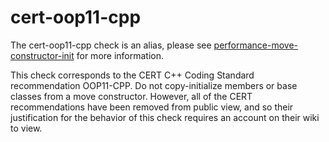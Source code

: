 # cert-oop11-cpp

The cert-oop11-cpp check is an alias, please see
[performance-move-constructor-init](performance-move-constructor-init.html)
for more information.

This check corresponds to the CERT C++ Coding Standard recommendation
OOP11-CPP. Do not copy-initialize members or base classes from a move
constructor. However, all of the CERT recommendations have been removed
from public view, and so their justification for the behavior of this
check requires an account on their wiki to view.
